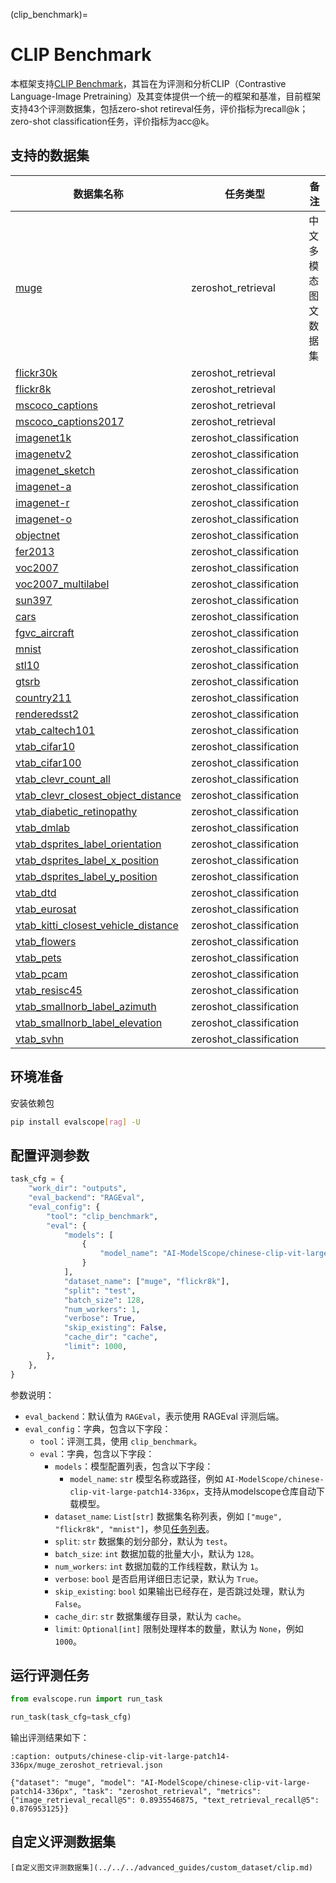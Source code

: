 (clip_benchmark)=

# CLIP Benchmark
本框架支持[CLIP Benchmark](https://github.com/LAION-AI/CLIP_benchmark)，其旨在为评测和分析CLIP（Contrastive Language-Image Pretraining）及其变体提供一个统一的框架和基准，目前框架支持43个评测数据集，包括zero-shot retireval任务，评价指标为recall@k；zero-shot classification任务，评价指标为acc@k。

## 支持的数据集

| 数据集名称                                                                                                     | 任务类型               | 备注 |
|--------------------------------------------------------------------------------------------------------------|--------------------|------|
| [muge](https://modelscope.cn/datasets/clip-benchmark/muge/)                                                   | zeroshot_retrieval |  中文多模态图文数据集    |
| [flickr30k](https://modelscope.cn/datasets/clip-benchmark/flickr30k/)                                         | zeroshot_retrieval |      |
| [flickr8k](https://modelscope.cn/datasets/clip-benchmark/flickr8k/)                                           | zeroshot_retrieval |      |
| [mscoco_captions](https://modelscope.cn/datasets/clip-benchmark/mscoco_captions/)                             | zeroshot_retrieval |      |
| [mscoco_captions2017](https://modelscope.cn/datasets/clip-benchmark/mscoco_captions2017/)                     | zeroshot_retrieval |      |
| [imagenet1k](https://modelscope.cn/datasets/clip-benchmark/imagenet1k/)                                       | zeroshot_classification |      |
| [imagenetv2](https://modelscope.cn/datasets/clip-benchmark/imagenetv2/)                                       | zeroshot_classification |      |
| [imagenet_sketch](https://modelscope.cn/datasets/clip-benchmark/imagenet_sketch/)                             | zeroshot_classification |      |
| [imagenet-a](https://modelscope.cn/datasets/clip-benchmark/imagenet-a/)                                       | zeroshot_classification |      |
| [imagenet-r](https://modelscope.cn/datasets/clip-benchmark/imagenet-r/)                                       | zeroshot_classification |      |
| [imagenet-o](https://modelscope.cn/datasets/clip-benchmark/imagenet-o/)                                       | zeroshot_classification |      |
| [objectnet](https://modelscope.cn/datasets/clip-benchmark/objectnet/)                                         | zeroshot_classification |      |
| [fer2013](https://modelscope.cn/datasets/clip-benchmark/fer2013/)                                             | zeroshot_classification |      |
| [voc2007](https://modelscope.cn/datasets/clip-benchmark/voc2007/)                                             | zeroshot_classification |      |
| [voc2007_multilabel](https://modelscope.cn/datasets/clip-benchmark/voc2007_multilabel/)                       | zeroshot_classification |      |
| [sun397](https://modelscope.cn/datasets/clip-benchmark/sun397/)                                               | zeroshot_classification |      |
| [cars](https://modelscope.cn/datasets/clip-benchmark/cars/)                                                   | zeroshot_classification |      |
| [fgvc_aircraft](https://modelscope.cn/datasets/clip-benchmark/fgvc_aircraft/)                                 | zeroshot_classification |      |
| [mnist](https://modelscope.cn/datasets/clip-benchmark/mnist/)                                                 | zeroshot_classification |      |
| [stl10](https://modelscope.cn/datasets/clip-benchmark/stl10/)                                                 | zeroshot_classification |      |
| [gtsrb](https://modelscope.cn/datasets/clip-benchmark/gtsrb/)                                                 | zeroshot_classification |      |
| [country211](https://modelscope.cn/datasets/clip-benchmark/country211/)                                       | zeroshot_classification |      |
| [renderedsst2](https://modelscope.cn/datasets/clip-benchmark/renderedsst2/)                                   | zeroshot_classification |      |
| [vtab_caltech101](https://modelscope.cn/datasets/clip-benchmark/vtab_caltech101/)                             | zeroshot_classification |      |
| [vtab_cifar10](https://modelscope.cn/datasets/clip-benchmark/vtab_cifar10/)                                   | zeroshot_classification |      |
| [vtab_cifar100](https://modelscope.cn/datasets/clip-benchmark/vtab_cifar100/)                                 | zeroshot_classification |      |
| [vtab_clevr_count_all](https://modelscope.cn/datasets/clip-benchmark/vtab_clevr_count_all/)                   | zeroshot_classification |      |
| [vtab_clevr_closest_object_distance](https://modelscope.cn/datasets/clip-benchmark/vtab_clevr_closest_object_distance/) | zeroshot_classification |      |
| [vtab_diabetic_retinopathy](https://modelscope.cn/datasets/clip-benchmark/vtab_diabetic_retinopathy/)         | zeroshot_classification |      |
| [vtab_dmlab](https://modelscope.cn/datasets/clip-benchmark/vtab_dmlab/)                                       | zeroshot_classification |      |
| [vtab_dsprites_label_orientation](https://modelscope.cn/datasets/clip-benchmark/vtab_dsprites_label_orientation/) | zeroshot_classification |      |
| [vtab_dsprites_label_x_position](https://modelscope.cn/datasets/clip-benchmark/vtab_dsprites_label_x_position/) | zeroshot_classification |      |
| [vtab_dsprites_label_y_position](https://modelscope.cn/datasets/clip-benchmark/vtab_dsprites_label_y_position/) | zeroshot_classification |      |
| [vtab_dtd](https://modelscope.cn/datasets/clip-benchmark/vtab_dtd/)                                           | zeroshot_classification |      |
| [vtab_eurosat](https://modelscope.cn/datasets/clip-benchmark/vtab_eurosat/)                                   | zeroshot_classification |      |
| [vtab_kitti_closest_vehicle_distance](https://modelscope.cn/datasets/clip-benchmark/vtab_kitti_closest_vehicle_distance/) | zeroshot_classification |      |
| [vtab_flowers](https://modelscope.cn/datasets/clip-benchmark/vtab_flowers/)                                   | zeroshot_classification |      |
| [vtab_pets](https://modelscope.cn/datasets/clip-benchmark/vtab_pets/)                                         | zeroshot_classification |      |
| [vtab_pcam](https://modelscope.cn/datasets/clip-benchmark/vtab_pcam/)                                         | zeroshot_classification |      |
| [vtab_resisc45](https://modelscope.cn/datasets/clip-benchmark/vtab_resisc45/)                                 | zeroshot_classification |      |
| [vtab_smallnorb_label_azimuth](https://modelscope.cn/datasets/clip-benchmark/vtab_smallnorb_label_azimuth/)   | zeroshot_classification |      |
| [vtab_smallnorb_label_elevation](https://modelscope.cn/datasets/clip-benchmark/vtab_smallnorb_label_elevation/) | zeroshot_classification |      |
| [vtab_svhn](https://modelscope.cn/datasets/clip-benchmark/vtab_svhn/)                                         | zeroshot_classification |      |


## 环境准备
安装依赖包
```bash
pip install evalscope[rag] -U
```

## 配置评测参数

```python
task_cfg = {
    "work_dir": "outputs",
    "eval_backend": "RAGEval",
    "eval_config": {
        "tool": "clip_benchmark",
        "eval": {
            "models": [
                {
                    "model_name": "AI-ModelScope/chinese-clip-vit-large-patch14-336px",
                }
            ],
            "dataset_name": ["muge", "flickr8k"],
            "split": "test",
            "batch_size": 128,
            "num_workers": 1,
            "verbose": True,
            "skip_existing": False,
            "cache_dir": "cache",
            "limit": 1000,
        },
    },
}
```

参数说明：
- `eval_backend`：默认值为 `RAGEval`，表示使用 RAGEval 评测后端。
- `eval_config`：字典，包含以下字段：
    - `tool`：评测工具，使用 `clip_benchmark`。
    - `eval`：字典，包含以下字段：
        - `models`：模型配置列表，包含以下字段：
            - `model_name`: `str` 模型名称或路径，例如 `AI-ModelScope/chinese-clip-vit-large-patch14-336px`，支持从modelscope仓库自动下载模型。
        - `dataset_name`: `List[str]` 数据集名称列表，例如 `["muge", "flickr8k", "mnist"]`，参见[任务列表](#支持的数据集)。
        - `split`: `str` 数据集的划分部分，默认为 `test`。
        - `batch_size`: `int` 数据加载的批量大小，默认为 `128`。
        - `num_workers`: `int` 数据加载的工作线程数，默认为 `1`。
        - `verbose`: `bool` 是否启用详细日志记录，默认为 `True`。
        - `skip_existing`: `bool` 如果输出已经存在，是否跳过处理，默认为 `False`。
        - `cache_dir`: `str` 数据集缓存目录，默认为 `cache`。
        - `limit`: `Optional[int]` 限制处理样本的数量，默认为 `None`，例如 `1000`。

## 运行评测任务

```python
from evalscope.run import run_task

run_task(task_cfg=task_cfg) 
```

输出评测结果如下：

```{code-block} json
:caption: outputs/chinese-clip-vit-large-patch14-336px/muge_zeroshot_retrieval.json

{"dataset": "muge", "model": "AI-ModelScope/chinese-clip-vit-large-patch14-336px", "task": "zeroshot_retrieval", "metrics": {"image_retrieval_recall@5": 0.8935546875, "text_retrieval_recall@5": 0.876953125}}
```

## 自定义评测数据集

```{seealso}
[自定义图文评测数据集](../../../advanced_guides/custom_dataset/clip.md)
```